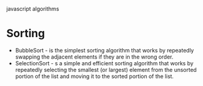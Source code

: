 javascript algorithms

<h1>Sorting</h1>

<ul>
  <li> BubbleSort - is the simplest sorting algorithm that works by repeatedly swapping the adjacent elements if they are in the wrong order. </li>
  <li> SelectionSort - s a simple and efficient sorting algorithm that works by repeatedly selecting the smallest (or largest) element from the unsorted portion of the list and moving it to the sorted portion of the list. </li>
</ul>

